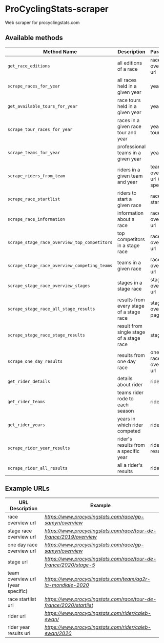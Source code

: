 # ProCyclingStats-scraper
Web scraper for procyclingstats.com

## Available methods
| Method Name | Description | Parameters | Returns |
|-------------|-------------|------------|---------|
| ```get_race_editions``` | all editions of a race | race overview url | list |
| ```scrape_races_for_year``` | all races held in a given year| year | dataframe |
| ```get_available_tours_for_year``` | race tours held in a given year | year | dictionary |
| ```scrape_tour_races_for_year``` | races in a given race tour and year | year, tour_code | dataframe |
| ```scrape_teams_for_year``` | professional teams in a given year | year | series |
| ```scrape_riders_from_team``` | riders in a given team and year | team overview url (year specific) | dataframe |
| ```scrape_race_startlist``` | riders to start a given race | race startlist url | dataframe |
| ```scrape_race_information``` | information about a race | race overview url | series |
| ```scrape_stage_race_overview_top_competitors``` | top competitors in a stage race | race overview url | dataframe |
| ```scrape_stage_race_overview_competing_teams``` | teams in a given race | race overview url | dataframe |
| ```scrape_stage_race_overview_stages``` | stages in a stage race | stage race overview url | dataframe |
| ```scrape_stage_race_all_stage_results``` | results from every stage of a stage race | stage race overview page url | list of  dataframes |
| ```scrape_stage_race_stage_results``` | result from single stage of a stage race | stage url | dataframe |
| ```scrape_one_day_results``` | results from one day race | one day race overview url | dataframe |
| ```get_rider_details``` | details about rider | rider url | series |
| ```get_rider_teams``` | teams rider rode to each season | rider url | dataframe |
| ```get_rider_years``` | years in which rider competed | rider url | list |
| ```scrape_rider_year_results``` | rider's results from a specific year | rider year results url | dataframe |
| ```scrape_rider_all_results``` | all a rider's results | rider url | dataframe |


## Example URLs
| URL Description | Example |
|-----------------|---------|
| race overview url | *https://www.procyclingstats.com/race/gp-samyn/overview* |
| stage race overview url | *https://www.procyclingstats.com/race/tour-de-france/2019/overview* |
| one day race overview url | *https://www.procyclingstats.com/race/gp-samyn/overview* |
| stage url | *https://www.procyclingstats.com/race/tour-de-france/2020/stage-5* |
| team overview url (year specific) | *https://www.procyclingstats.com/team/ag2r-la-mondiale-2020* |
| race startlist url | *https://www.procyclingstats.com/race/tour-de-france/2020/startlist* |
| rider url | *https://www.procyclingstats.com/rider/caleb-ewan/* |
| rider year results url | *https://www.procyclingstats.com/rider/caleb-ewan/2020* |
